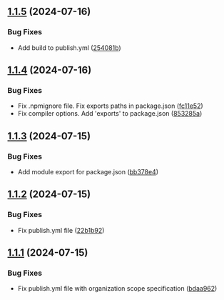## [1.1.5](https://github.com/GreenTON-global/sdk-react/compare/v1.1.4...v1.1.5) (2024-07-16)


### Bug Fixes

* Add build to publish.yml ([254081b](https://github.com/GreenTON-global/sdk-react/commit/254081b4bd2bbf491410b247fbbb5435dff71a45))



## [1.1.4](https://github.com/GreenTON-global/sdk-react/compare/v1.1.3...v1.1.4) (2024-07-16)


### Bug Fixes

* Fix .npmignore file. Fix exports paths in package.json ([fc11e52](https://github.com/GreenTON-global/sdk-react/commit/fc11e5204fb9a1b14b3981e7d0f19c43e5cf9faa))
* Fix compiler options. Add 'exports' to package.json ([853285a](https://github.com/GreenTON-global/sdk-react/commit/853285ab23da17b2c9b279d23911029ee0058218))



## [1.1.3](https://github.com/GreenTON-global/sdk-react/compare/v1.1.2...v1.1.3) (2024-07-15)


### Bug Fixes

* Add module export for package.json ([bb378e4](https://github.com/GreenTON-global/sdk-react/commit/bb378e4d47bc70be224bb5bec19430d7c85c0926))



## [1.1.2](https://github.com/GreenTON-global/sdk-react/compare/v1.1.1...v1.1.2) (2024-07-15)


### Bug Fixes

* Fix publish.yml file ([22b1b92](https://github.com/GreenTON-global/sdk-react/commit/22b1b92694bf7b164471e7eee0e2eec47145015d))



## [1.1.1](https://github.com/GreenTON-global/sdk-react/compare/v1.1.0...v1.1.1) (2024-07-15)


### Bug Fixes

* Fix publish.yml file with organization scope specification ([bdaa962](https://github.com/GreenTON-global/sdk-react/commit/bdaa962b424765b1ac8280fac3bdb74d6c16572e))



